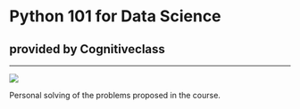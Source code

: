 # Python 101 for Data Science
## provided by Cognitiveclass


------------

![](https://1drv.ms/u/s!At49W9LBxFG6dlPx-Fopzns_Qew?e=r9aejY)

Personal solving of the problems proposed in the course.